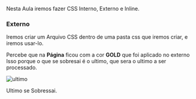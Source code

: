 Nesta Aula iremos fazer CSS Interno, Externo e Inline.

### Externo
Iremos criar um Arquivo CSS dentro de uma pasta css que iremos criar, e iremos usar-lo.

 Percebe que na **Página** ficou com a cor **GOLD** que foi aplicado no externo Isso porque o que se sobresai é o ultimo, que sera o ultimo a ser processado.

 ![ultimo](https://user-images.githubusercontent.com/62820033/86174306-cac7c680-baf7-11ea-934b-ebf05e6eeb9d.png)


Ultimo se Sobressai.